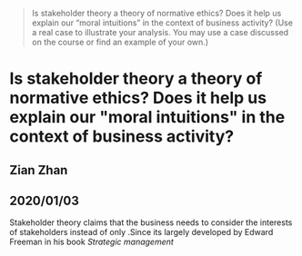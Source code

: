 
> Is stakeholder theory a theory of normative ethics? Does it help us explain our “moral intuitions” in the context of business activity? (Use a real case to illustrate your analysis. You may use a case discussed on the course or find an example of your own.)

# Is stakeholder theory a theory of normative ethics? Does it help us explain our "moral intuitions" in the context of business activity?

## Zian Zhan
## 2020/01/03

Stakeholder theory claims that the business needs to consider the interests of stakeholders instead of only .Since its largely developed by Edward Freeman in his book *Strategic management* 
<!--stackedit_data:
eyJoaXN0b3J5IjpbLTE2MDE5ODQxNDFdfQ==
-->